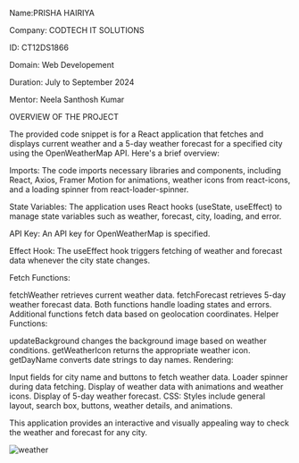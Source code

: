 Name:PRISHA HAIRIYA

Company: CODTECH IT SOLUTIONS

ID: CT12DS1866

Domain: Web Developement

Duration: July to September 2024

Mentor: Neela Santhosh Kumar

OVERVIEW OF THE PROJECT

The provided code snippet is for a React application that fetches and displays current weather and a 5-day weather forecast for a specified city using the OpenWeatherMap API. Here's a brief overview:

Imports: The code imports necessary libraries and components, including React, Axios, Framer Motion for animations, weather icons from react-icons, and a loading spinner from react-loader-spinner.

State Variables: The application uses React hooks (useState, useEffect) to manage state variables such as weather, forecast, city, loading, and error.

API Key: An API key for OpenWeatherMap is specified.

Effect Hook: The useEffect hook triggers fetching of weather and forecast data whenever the city state changes.

Fetch Functions:

fetchWeather retrieves current weather data.
fetchForecast retrieves 5-day weather forecast data.
Both functions handle loading states and errors.
Additional functions fetch data based on geolocation coordinates.
Helper Functions:

updateBackground changes the background image based on weather conditions.
getWeatherIcon returns the appropriate weather icon.
getDayName converts date strings to day names.
Rendering:

Input fields for city name and buttons to fetch weather data.
Loader spinner during data fetching.
Display of weather data with animations and weather icons.
Display of 5-day weather forecast.
CSS: Styles include general layout, search box, buttons, weather details, and animations.

This application provides an interactive and visually appealing way to check the weather and forecast for any city.

![weather](https://github.com/user-attachments/assets/bb885a2f-27a4-4b2e-9807-1db65fcec42e)
